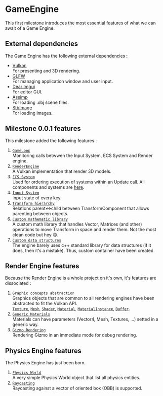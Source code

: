 # GameEngine

This first milestone introduces the most essential features of what we can await of a Game Engine.

## External dependencies

The Game Engine has the following external dependencies :
* [Vulkan](https://www.khronos.org/vulkan/) <br/>
  For presenting and 3D rendering.
* [GLFW](https://github.com/glfw/glfw) <br/>
  For managing application window and user input.
* [Dear Imgui](https://github.com/ocornut/imgui) <br/>
  For editor GUI.
* [Assimp](https://github.com/assimp/assimp) <br/>
  For loading .obj scene files.
* [StbImage](https://github.com/nothings/stb) <br/>
  For loading images.

## Milestone 0.0.1 features

This milestone added the following features :
1. [`GameLoop`](https://github.com/ldalzotto/GameEngine/tree/master/GameEngine/GameLoop) <br/>
   Monitoring calls betwwen the Input System, ECS System and Render engine.
2. [`RenderEngine`]() <br/>
   A Vulkan implementation that render 3D models.
3. [`ECS System`](https://github.com/ldalzotto/GameEngine/tree/master/GameEngine/ECS) <br/>
   Used for ordering execution of systems within an Update call. All components and systems are [here](https://github.com/ldalzotto/GameEngine/tree/master/GameEngine/ECS_Impl).
4. [`Input System`](https://github.com/ldalzotto/GameEngine/tree/master/GameEngine/Input) <br/>
   Input state of every key.
5. [`Transform hierarchy`](https://github.com/ldalzotto/GameEngine/blob/master/GameEngine/ECS_Impl/Components/Transform/TransformComponent.h) <br/>
   Relations parent<->child between TransformComponent that allows parenting between objects.
6. [`Custom mathematic library`](https://github.com/ldalzotto/GameEngine/tree/master/GameEngine/Common/Math) <br/>
   A custom math library that handles Vector, Matrices (and other) operations to move Transform in space and render them. Not the most clean code but hey 😋.
7. [`Custom data structures`](https://github.com/ldalzotto/GameEngine/tree/master/GameEngine/Common/DataStructures) <br/>
   The engine barely uses c++ standard library for data structures (if it does, then it's a mistake). Thus, custom container have been created.
   
## Render Engine features 

Because the Render Engine is a whole project on it's own, it's features are dissociated :
1. `Graphic concepts abstraction` <br/>
   Graphics objects that are common to all rendering engines have been abstracted to fit the Vulkan API. <br/>
   [`Texture`](https://github.com/ldalzotto/GameEngine/blob/master/GameEngine/Render/Texture/Texture.h), 
   [`Mesh`](https://github.com/ldalzotto/GameEngine/blob/master/GameEngine/Render/Mesh/Mesh.h), 
   [`Shader`](https://github.com/ldalzotto/GameEngine/blob/master/GameEngine/Render/Shader/Shader.h),
   [`Material`](https://github.com/ldalzotto/GameEngine/blob/master/GameEngine/Render/Materials/Material.h),
   [`MaterialInstance`](https://github.com/ldalzotto/GameEngine/blob/master/GameEngine/Render/Materials/MaterialInstance.h), 
   [`Buffer`](https://github.com/ldalzotto/GameEngine/blob/master/GameEngine/Render/VulkanObjects/Memory/VulkanBuffer.h). 
2. [`Generic Materials`](https://github.com/ldalzotto/GameEngine/blob/master/GameEngine/Render/Materials/MaterialInstance.h) <br/>
   Materials can have parameters (Vector4, Mesh, Textures, ...) setted in a generic way.
3. [`Gizmo Rendering`](https://github.com/ldalzotto/GameEngine/blob/master/GameEngine/Render/Gizmo/Gizmo.h) <br/>
   Rendering Gizmo in an immediate mode for debug rendering.
   
## Physics Engine features

The Physics Engine has just been born.
1. [`Physics World`](https://github.com/ldalzotto/GameEngine/blob/master/GameEngine/Physics/World/World.h) <br/>
   A very simple Physics World object that list all physics entities.
1. [`Raycasting`](https://github.com/ldalzotto/GameEngine/blob/master/GameEngine/Physics/World/RayCast.h) <br/>
   Raycasting against a vector of oriented box (OBB) is supported.
